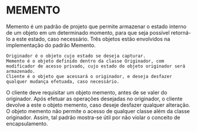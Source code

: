 MEMENTO
======

Memento é um padrão de projeto que permite armazenar o estado interno de um objeto em um determinado momento, para que seja possível retorná-lo a este estado, caso necessário. Três objetos estão envolvidos na implementação do padrão Memento.

	Originador é o objeto cujo estado se deseja capturar.
	Memento é o objeto definido dentro da classe Originador, com modificador de acesso privado, cujo estado do objeto originador será armazenado.
	Cliente é o objeto que acessará o originador, e deseja desfazer qualquer mudança efetuada, caso necessário.

O cliente deve requisitar um objeto memento, antes de se valer do originador. Após efetuar as operações desejadas no originador, o cliente devolve a este o objeto memento, caso deseje desfazer qualquer alteração. O objeto memento não permite o acesso de qualquer classe além da classe originador. Assim, tal padrão mostra-se útil por não violar o conceito de encapsulamento.
